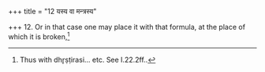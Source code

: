 +++
title = "12 यस्य वा मन्त्रस्य"

+++
12. Or in that case one may place it with that formula, at the place of which it is broken,[^1]  


[^1]: Thus with dhr̥ṣṭirasi... etc. See I.22.2ff..
